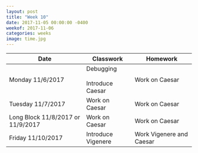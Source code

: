```yaml
---
layout: post
title: "Week 10"
date: 2017-11-05 00:00:00 -0400
weekof: 2017-11-06
categories: weeks
image: time.jpg
---
```


|Date                        |Classwork|Homework|
|----------------------------|---------|--------|
|Monday 11/6/2017            | Debugging <br><br> Introduce Caesar | Work on Caesar |
|Tuesday 11/7/2017           | Work on Caesar | Work on Caesar |
|Long Block 11/8/2017 or 11/9/2017 | Work on Caesar | Work on Caesar |
|Friday 11/10/2017           | Introduce Vigenere | Work Vigenere and Caesar |
